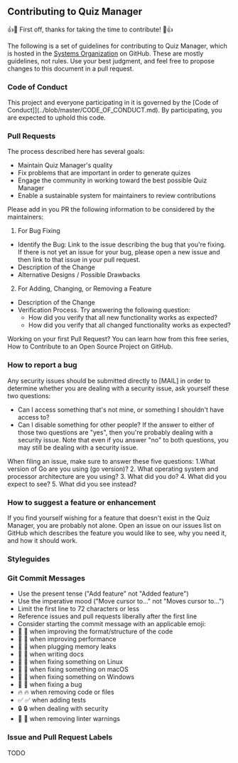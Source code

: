 ## Contributing to Quiz Manager
👍🎉 First off, thanks for taking the time to contribute! 🎉👍

The following is a set of guidelines for contributing to Quiz Manager, which is hosted in the [Systems Organization](https://github.com/systems-cs-pub-ro) on GitHub. These are mostly guidelines, not rules. Use your best judgment, and feel free to propose changes to this document in a pull request.

### Code of Conduct
This project and everyone participating in it is governed by the [Code of Conduct]](../blob/master/CODE_OF_CONDUCT.md). By participating, you are expected to uphold this code. 

### Pull Requests
The process described here has several goals:
* Maintain Quiz Manager's quality
* Fix problems that are important in order to generate quizes
* Engage the community in working toward the best possible Quiz Manager
* Enable a sustainable system for maintainers to review contributions
 
Please add in you PR the following information to be considered by the maintainers:
1. For Bug Fixing
  * Identify the Bug: Link to the issue describing the bug that you're fixing. If there is not yet an issue for your bug, please open a new issue and then link to that issue in your pull request.
  * Description of the Change
  * Alternative Designs / Possible Drawbacks
2. For Adding, Changing, or Removing a Feature
  * Description of the Change
  * Verification Process. Try answering the following question:
    * How did you verify that all new functionality works as expected?
    * How did you verify that all changed functionality works as expected?

Working on your first Pull Request? You can learn how from this free series, How to Contribute to an Open Source Project on GitHub.

### How to report a bug
Any security issues should be submitted directly to [MAIL]  in order to determine whether you are dealing with a security issue, ask yourself these two questions:
* Can I access something that's not mine, or something I shouldn't have access to?
* Can I disable something for other people?
If the answer to either of those two questions are "yes", then you're probably dealing with a security issue. Note that even if you answer "no" to both questions, you may still be dealing with a security issue.
 
When filing an issue, make sure to answer these five questions:
1.What version of Go are you using (go version)?
2. What operating system and processor architecture are you using?
3. What did you do?
4. What did you expect to see?
5. What did you see instead?

### How to suggest a feature or enhancement

If you find yourself wishing for a feature that doesn't exist in the Quiz Manager, you are probably not alone. Open an issue on our issues list on GitHub which describes the feature you would like to see, why you need it, and how it should work.

### Styleguides
### Git Commit Messages
* Use the present tense ("Add feature" not "Added feature")
* Use the imperative mood ("Move cursor to..." not "Moves cursor to...")
* Limit the first line to 72 characters or less
* Reference issues and pull requests liberally after the first line
* Consider starting the commit message with an applicable emoji:
* 🎨 :art: when improving the format/structure of the code
* 🐎 :racehorse: when improving performance
* 🚱 :non-potable_water: when plugging memory leaks
* 📝 :memo: when writing docs
* 🐧 :penguin: when fixing something on Linux
* 🍎 :apple: when fixing something on macOS
* 🏁 :checkered_flag: when fixing something on Windows
* 🐛 :bug: when fixing a bug
* 🔥 :fire: when removing code or files
* ✅ :white_check_mark: when adding tests
* 🔒 :lock: when dealing with security
* 👕 :shirt: when removing linter warnings

### Issue and Pull Request Labels
TODO
